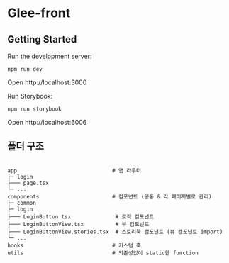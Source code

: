 # Glee-front

## Getting Started

Run the development server:

```
npm run dev
```

Open http://localhost:3000

Run Storybook:

```
npm run storybook
```

Open http://localhost:6006

## 폴더 구조

```

app                              # 앱 라우터
├─ login
├─── page.tsx
└─ ...
components                       # 컴포넌트 (공통 & 각 페이지별로 관리)
├─ common
├─ login
├─── LoginButton.tsx              # 로직 컴포넌트
├─── LoginButtonView.tsx          # 뷰 컴포넌트
├─── LoginButtonView.stories.tsx  # 스토리북 컴포넌트 (뷰 컴포넌트 import)
└─ ...
hooks                            # 커스텀 훅
utils                            # 의존성없이 static한 function

```

